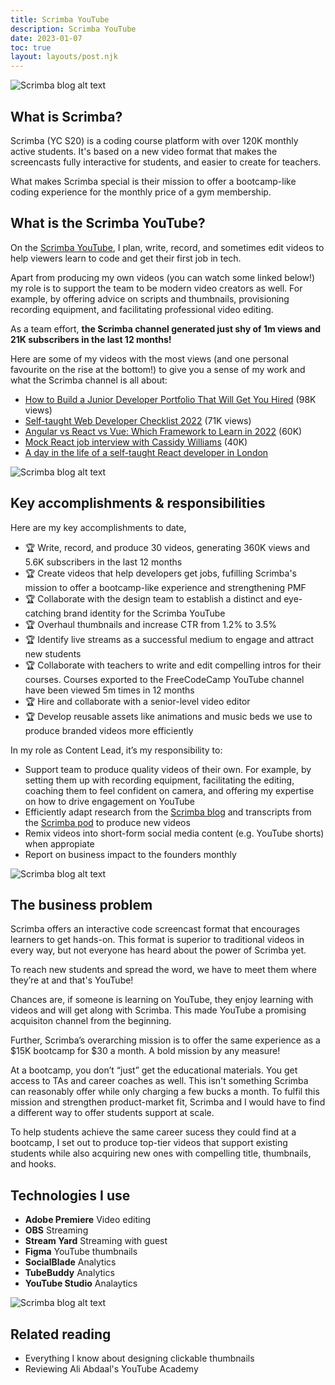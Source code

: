 ```yaml
---
title: Scrimba YouTube
description: Scrimba YouTube
date: 2023-01-07
toc: true
layout: layouts/post.njk
---
```


![Scrimba blog alt text](../../img/scrimba-yt.png)

## What is Scrimba?
Scrimba (YC S20) is a coding course platform with over 120K monthly active students. It's based on a new video format that makes the screencasts fully interactive for students, and easier to create for teachers.

What makes Scrimba special is their mission to offer a bootcamp-like coding experience for the monthly price of a gym membership.

## What is the Scrimba YouTube?
On the [Scrimba YouTube](https://www.youtube.com/c/scrimba), I plan, write, record, and sometimes edit videos to help viewers learn to code and get their first job in tech.

Apart from producing my own videos (you can watch some linked below!) my role is to support the team to be modern video creators as well.  For example, by offering advice on scripts and thumbnails, provisioning recording equipment, and facilitating professional video editing. 

As a team effort, **the Scrimba channel generated just shy of 1m views and 21K subscribers in the last 12 months!**

Here are some of my videos with the most views (and one personal favourite on the rise at the bottom!) to give you a sense of my work and what the Scrimba channel is all about:

- [How to Build a Junior Developer Portfolio That Will Get You Hired](https://www.youtube.com/watch?v=9eMp8l4WEpE) (98K views)
- [Self-taught Web Developer Checklist 2022](https://www.youtube.com/watch?v=p1zJExpDvxs) (71K views)
- [Angular vs React vs Vue: Which Framework to Learn in 2022](https://www.youtube.com/watch?v=T2uKprwHHXU) (60K)
- [Mock React job interview with Cassidy Williams](https://www.youtube.com/watch?v=ZV373VaS4UM) (40K)
- [A day in the life of a self-taught React developer in London](https://www.youtube.com/watch?v=BZBXoU-pHoo)

![Scrimba blog alt text](../../img/scrimba-yt-videos.png)

## Key accomplishments & responsibilities

Here are my key accomplishments to date,

- 🏆 Write, record, and produce 30 videos, generating 360K views and 5.6K subscribers in the last 12 months
- 🏆 Create videos that help developers get jobs, fufilling Scrimba's mission to offer a bootcamp-like experience and strengthening PMF
- 🏆 ​​Collaborate with the design team to establish a distinct and eye-catching brand identity for the Scrimba YouTube 
- 🏆 Overhaul thumbnails and increase CTR from 1.2% to 3.5%
- 🏆 Identify live streams as a successful medium to engage and attract new students
- 🏆 Collaborate with teachers to write and edit compelling intros for their courses. Courses exported to the FreeCodeCamp YouTube channel have been viewed 5m times in 12 months
- 🏆 Hire and collaborate with a senior-level video editor
- 🏆 Develop reusable assets like animations and music beds we use to produce branded videos more efficiently


In my role as Content Lead, it’s my responsibility to:

- Support team to produce quality videos of their own. For example, by setting them up with recording equipment, facilitating the editing, coaching them to feel confident on camera, and offering my expertise on how to drive engagement on YouTube
- Efficiently adapt research from the [Scrimba blog](/works/scrimba-blog) and transcripts from the [Scrimba pod](/works/scrimba-pod) to produce new videos
- Remix videos into short-form social media content (e.g. YouTube shorts) when appropiate
- Report on business impact to the founders monthly

![Scrimba blog alt text](../../img/scrimba-yt-before-and-after.png)

## The business problem

Scrimba offers an interactive code screencast format that encourages learners to get hands-on. This format is superior to traditional videos in every way, but not everyone has heard about the power of Scrimba yet. 

To reach new students and spread the word, we have to meet them where they’re at and that's YouTube! 

Chances are, if someone is learning on YouTube, they enjoy learning with videos and will get along with Scrimba. This made YouTube a promising acquisiton channel from the beginning.

Further, Scrimba’s overarching mission is to offer the same experience as a $15K bootcamp for $30 a month. A bold mission by any measure! 

At a bootcamp, you don’t “just” get the educational materials. You get access to TAs and career coaches as well. This isn't something Scrimba can reasonably offer while only charging a few bucks a month. To fulfil this mission and strengthen product-market fit, Scrimba and I would have to find a different way to offer students support at scale.

To help students achieve the same career sucess they could find at a bootcamp, I set out to produce top-tier videos that support existing students while also acquiring new ones with compelling title, thumbnails, and hooks.

## Technologies I use

- **Adobe Premiere** Video editing
- **OBS** Streaming
- **Stream Yard** Streaming with guest
- **Figma** YouTube thumbnails
- **SocialBlade** Analytics
- **TubeBuddy** Analytics
- **YouTube Studio** Analaytics

![Scrimba blog alt text](../../img/scrimba-yt-setup.png)


## Related reading

- Everything I know about designing clickable thumbnails
- Reviewing Ali Abdaal's YouTube Academy